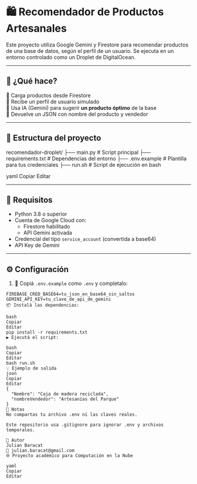 # 🛍️ Recomendador de Productos Artesanales

Este proyecto utiliza Google Gemini y Firestore para recomendar productos de una base de datos, según el perfil de un usuario. Se ejecuta en un entorno controlado como un Droplet de DigitalOcean.

---

## 🚀 ¿Qué hace?

🔹 Carga productos desde Firestore  
🔹 Recibe un perfil de usuario simulado  
🔹 Usa IA (Gemini) para sugerir **un producto óptimo** de la base  
🔹 Devuelve un JSON con nombre del producto y vendedor

---

## 📁 Estructura del proyecto

recomendador-droplet/
├── main.py # Script principal
├── requirements.txt # Dependencias del entorno
├── .env.example # Plantilla para tus credenciales
├── run.sh # Script de ejecución en bash

yaml
Copiar
Editar

---

## 🧪 Requisitos

- Python 3.8 o superior
- Cuenta de Google Cloud con:
  - Firestore habilitado
  - API Gemini activada
- Credencial del tipo `service_account` (convertida a base64)
- API Key de Gemini

---

## ⚙️ Configuración

1. 🔐 Copiá `.env.example` como `.env` y completalo:

```env
FIREBASE_CRED_BASE64=tu_json_en_base64_sin_saltos
GEMINI_API_KEY=tu_clave_de_api_de_gemini
📦 Instalá las dependencias:

bash
Copiar
Editar
pip install -r requirements.txt
▶️ Ejecutá el script:

bash
Copiar
Editar
bash run.sh
💡 Ejemplo de salida
json
Copiar
Editar
{
  "Nombre": "Caja de madera reciclada",
  "nombreVendedor": "Artesanías del Parque"
}
🧼 Notas
No compartas tu archivo .env ni las claves reales.

Este repositorio usa .gitignore para ignorar .env y archivos temporales.

👤 Autor
Julian Baracat
📧 julian.baracat@gmail.com
🌐 Proyecto académico para Computación en la Nube

yaml
Copiar
Editar
